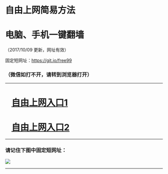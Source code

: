 ﻿# 自由上网简易方法

# 电脑、手机一键翻墙

（2017/10/09 更新，网址有效）

固定短网址：https://git.io/free99

### （微信如打不开，请转到浏览器打开）


***





# &nbsp;&nbsp; <a href="http://ft56851736.fwq-tz-1001.info/fwqtz01.html?t=100900120861 " target="_blank">自由上网入口1</a>
# &nbsp;&nbsp; <a href="http://ft3008013662.fwq-tz-1002.info/fwqtz02.html?t=100900120809 " target="_blank">自由上网入口2</a>
***

### 请记住下图中固定短网址：

<img src="https://s3-us-west-2.amazonaws.com/fwq-1001/yjfq-20170905okok.png" /> 


***

